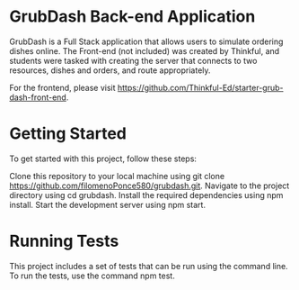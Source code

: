 # GrubDash Back-end Application
GrubDash is a Full Stack application that allows users to simulate ordering dishes online. The Front-end (not included) was created by Thinkful, and students were tasked with creating the server that connects to two resources, dishes and orders, and route appropriately.

For the frontend, please visit https://github.com/Thinkful-Ed/starter-grub-dash-front-end.

# Getting Started
To get started with this project, follow these steps:

Clone this repository to your local machine using git clone https://github.com/filomenoPonce580/grubdash.git.
Navigate to the project directory using cd grubdash.
Install the required dependencies using npm install.
Start the development server using npm start.

# Running Tests
This project includes a set of tests that can be run using the command line. To run the tests, use the command npm test.
